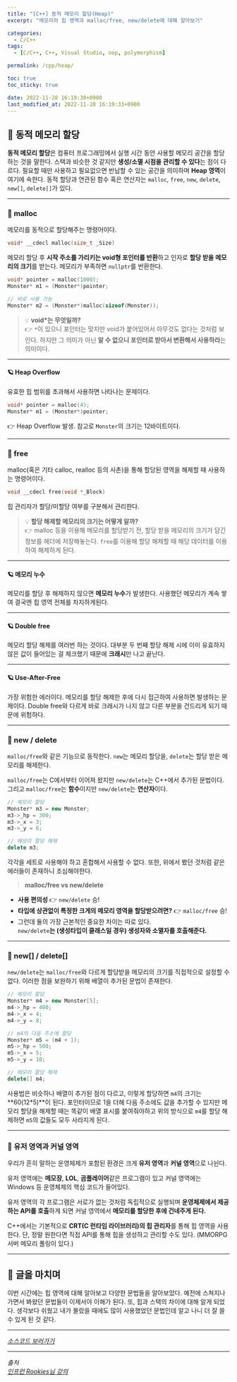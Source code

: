 ```yaml
---
title: "[C++] 동적 메모리 할당(Heap)"
excerpt: "메모리의 힙 영역과 malloc/free, new/delete에 대해 알아보기"

categories:
  - C/C++
tags:
  - [C/C++, C++, Visual Studio, oop, polymorphism]

permalink: /cpp/heap/

toc: true
toc_sticky: true

date: 2022-11-28 16:19:30+0900
last_modified_at: 2022-11-28 16:19:33+0900
---
```

 
## 👻 동적 메모리 할당
**동적 메모리 할당**은 컴퓨터 프로그래밍에서 실행 시간 동안 사용할 메모리 공간을 할당하는 것을 말한다. 스택과 비슷한 것 같지만 **생성/소멸 시점을 관리할 수 있다**는 점이 다르다. 필요할 때만 사용하고 필요없으면 반납할 수 있는 공간을 의미하며 **Heap 영역**이 여기에 속한다. 동적 할당과 연관된 함수 혹은 연산자는 ``` malloc ```, ``` free ```, ``` new ```, ``` delete ```, ``` new[] ```, ``` delete[] ```가 있다.

***

### 🌱 malloc
메모리를 동적으로 할당해주는 명령어이다.

```c++
void* __cdecl malloc(size_t _Size)
```

메모리 할당 후 **시작 주소를 가리키는 void형 포인터를 반환**하고 인자로 **할당 받을 메모리의 크기**를 받는다. 메모리가 부족하면 ``` nullptr ```를 반환한다.

```c++
void* pointer = malloc(1000);
Monster* m1 = (Monster*)pointer;

// 바로 사용 가능
Monster* m2 = (Monster*)malloc(sizeof(Monster));
```

> 💡 **void*는 무엇일까?**   
👉 ``` * ```이 있으니 포인터는 맞지만 void가 붙어있어서 아무것도 없다는 것처럼 보인다. 하지만 그 의미가 아닌 **알 수 없으니 포인터로 받아서 변환해서 사용하라**는 의미이다.

***

#### 🪐 Heap Overflow
유효한 힙 범위를 초과해서 사용하면 나타나는 문제이다.

```c++
void* pointer = malloc(4);
Monster* m1 = (Monster*)pointer;
```

👉 Heap Overflow 발생. 참고로 ``` Monster ```의 크기는 12바이트이다.

***

### 🌱 free
malloc(혹은 기타 calloc, realloc 등의 사촌)을 통해 할당된 영역을 해제할 때 사용하는 명령어이다.

```c++
void __cdecl free(void *_Block)
```

힙 관리자가 할당/미할당 여부를 구분해서 관리한다.

> 💡 **할당 해제할 메모리의 크기는 어떻게 알까?**   
👉 malloc 등을 이용해 메모리를 할당받기 전, 할당 받을 메모리의 크기가 담긴 정보를 헤더에 저장해놓는다. ``` free ```를 이용해 할당 해제할 때 해당 데이터를 이용하여 해제하게 된다.

***

#### 🪐 메모리 누수
메모리를 할당 후 해제하지 않으면 **메모리 누수**가 발생한다. 사용했던 메모리가 계속 쌓여 결국엔 힙 영역 전체를 차지하게된다.

***

#### 🪐 Double free
메모리 할당 해제를 여러번 하는 것이다. 대부분 두 번째 할당 해제 시에 이미 유효하지 않은 값이 들어있는 걸 체크했기 때문에 **크래시**만 나고 끝난다.

***

#### 🪐 Use-After-Free
가장 위험한 에러이다. 메모리를 할당 해제한 후에 다시 접근하여 사용하면 발생하는 문제이다. Double free와 다르게 바로 크래시가 나지 않고 다른 부분을 건드리게 되기 때문에 위험하다.

***

### 🌱 new / delete
``` malloc/free ```와 같은 기능으로 동작한다. ``` new ```는 메모리 할당을, ``` delete ```는 할당 받은 메모리를 해제한다.

``` malloc/free ```는 C에서부터 이어져 왔지만 ``` new/delete ```는 C++에서 추가된 문법이다. 그리고 ``` malloc/free ```는 **함수**이지만 ``` new/delete ```는 **연산자**이다.

```c++
// 메모리 할당
Monster* m3 = new Monster;
m3->_hp = 300;
m3->_x = 3;
m3->_y = 6;

// 메모리 할당 해제
delete m3;
```

각각을 세트로 사용해야 하고 혼합해서 사용할 수 없다. 또한, 위에서 봤던 것처럼 같은 에러들이 존재하니 조심해야한다.

> **malloc/free vs new/delete**   
- **사용 편의성** 👉 ``` new/delete ``` 승!
- **타입에 상관없이 특정한 크게의 메모리 영역을 할당받으려면?** 👉 ``` malloc/free ``` 승!
- 그런데 둘의 가장 근본적인 중요한 차이는 따로 있다.   
``` new/delete ```**는 (생성타입이 클래스일 경우) 생성자와 소멸자를 호출해준다.**

***

### 🌱 new[] / delete[]
``` new/delete ```는 ``` malloc/free ```와 다르게 할당받을 메모리의 크기를 직접적으로 설정할 수 없다. 이러한 점을 보완하기 위해 배열이 추가된 문법이 존재한다.

```c++
// 메모리 할당
Monster* m4 = new Monster[5];
m4->_hp = 400;
m4->_x = 4;
m4->_y = 8;

// m4의 다음 주소에 할당
Monster* m5 = (m4 + 1);
m5->_hp = 500;
m5->_x = 5;
m5->_y = 10;

// 메모리 할당 해제
delete[] m4;
```

사용법은 비슷하나 배열이 추가된 점이 다르고, 이렇게 할당하면 ``` m4 ```의 크기는 **60(12*5)**이 된다. 포인터이므로 1을 더해 다음 주소에도 값을 추가할 수 있지만 메모리 할당을 해제할 때는 똑같이 배열 표시를 붙여줘야하고 위의 방식으로 ``` m4 ```를 할당 해제하면 ``` m5 ```의 값들도 모두 사라지게 된다.

***

### 🌱 유저 영역과 커널 영역
우리가 흔히 말하는 운영체제가 포함된 환경은 크게 **유저 영역**과 **커널 영역**으로 나뉜다.

유저 영역에는 **메모장**, **LOL**, **곰플레이어**같은 프로그램이 있고 커널 영역에는 Windows 등 운영체제의 핵심 코드가 들어있다.

유저 영역의 각 프로그램은 서로가 없는 것처럼 독립적으로 실행되며 **운영체제에서 제공하는 API를 호출**하게 되면 커널 영역에서 **메모리를 할당한 후에 건네주게 된다.**

C++에서는 기본적으로 **CRT(C 런타임 라이브러리)의 힙 관리자**를 통해 힙 영역을 사용한다. 단, 정말 원한다면 직접 API를 통해 힙을 생성하고 관리할 수도 있다. (MMORPG 서버 메모리 풀링이 있다.)

***

## 👻 글을 마치며
이번 시간에는 힙 영역에 대해 알아보고 다양한 문법들을 알아보았다. 예전에 스쳐지나가면서 봐왔던 문법들이 이제서야 이해가 된다. 또, 힙과 스택의 차이에 대해 알게 되었다. 생각보다 쉬웠고 내가 몰랐을 때에도 많이 사용했었던 문법인데 알고 나니 더 잘 쓸 수 있게 된 것 같다.

***

_[소스코드 보러가기](https://github.com/choi-dan-di/study_cpp/tree/main/heap/heap)_

***

_출처_   
_[인프런 Rookies님 강의](https://inf.run/bje8)_   